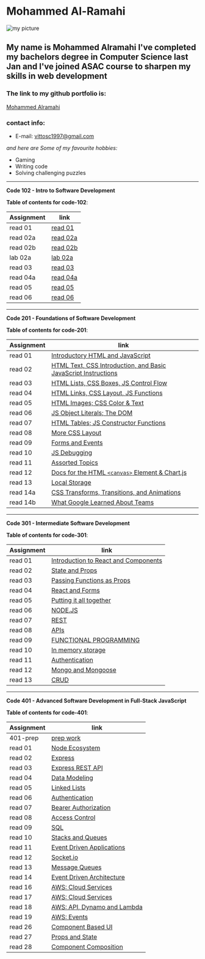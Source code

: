 # Mohammed Al-Ramahi

![my picture](https://avatars.githubusercontent.com/u/74869716?s=460&u=06325ac0289967d674bdf4a1a72518c4c3506355&v=4)

## My name is Mohammed Alramahi I've completed my bachelors degree in Computer Science last Jan and I've joined ASAC course to sharpen my skills in web development

### The link to my github portfolio is:

[Mohammed Alramahi](https://github.com/Mohammed-Alramahi)

### contact info:

- E-mail: vittosc1997@gmail.com

_and here are Some of my favourite hobbies:_

- Gaming
- Writing code
- Solving challenging puzzles

---

**Code 102 - Intro to Software Development**

**Table of contents for code-102**:

| Assignment | link                                                                                    |
| ---------- | --------------------------------------------------------------------------------------- |
| read 01    | [read 01](https://github.com/Mohammed-Alramahi/reading-notes/blob/main/102/read01.md)   |
| read 02a   | [read 02a](https://github.com/Mohammed-Alramahi/reading-notes/blob/main/102/read02a.md) |
| read 02b   | [read 02b](https://github.com/Mohammed-Alramahi/reading-notes/blob/main/102/read02b.md) |
| lab 02a    | [lab 02a](https://github.com/Mohammed-Alramahi/reading-notes/blob/main/102/lab02a.md)   |
| read 03    | [read 03](https://github.com/Mohammed-Alramahi/reading-notes/blob/main/102/read03.md)   |
| read 04a   | [read 04a](https://github.com/Mohammed-Alramahi/reading-notes/blob/main/102/read04a.md) |
| read 05    | [read 05](https://github.com/Mohammed-Alramahi/reading-notes/blob/main/102/read05.md)   |
| read 06    | [read 06](https://github.com/Mohammed-Alramahi/reading-notes/blob/main/102/read06.md)   |

---

**Code 201 - Foundations of Software Development**

**Table of contents for code-201**:

| Assignment | link                                                                                                                                           |
| ---------- | ---------------------------------------------------------------------------------------------------------------------------------------------- |
| read 01    | [Introductory HTML and JavaScript](https://github.com/Mohammed-Alramahi/reading-notes/blob/main/201/class-01.md)                               |
| read 02    | [HTML Text, CSS Introduction, and Basic JavaScript Instructions](https://github.com/Mohammed-Alramahi/reading-notes/blob/main/201/class-02.md) |
| read 03    | [HTML Lists, CSS Boxes, JS Control Flow](https://github.com/Mohammed-Alramahi/reading-notes/blob/main/201/class-03.md)                         |
| read 04    | [HTML Links, CSS Layout, JS Functions](https://github.com/Mohammed-Alramahi/reading-notes/blob/main/201/class-04.md)                           |
| read 05    | [HTML Images; CSS Color & Text](https://github.com/Mohammed-Alramahi/reading-notes/blob/main/201/class-05.md)                                  |
| read 06    | [JS Object Literals; The DOM](https://github.com/Mohammed-Alramahi/reading-notes/blob/main/201/class-06.md)                                    |
| read 07    | [HTML Tables; JS Constructor Functions](https://github.com/Mohammed-Alramahi/reading-notes/blob/main/201/class-07.md)                          |
| read 08    | [More CSS Layout](https://github.com/Mohammed-Alramahi/reading-notes/blob/main/201/class-08.md)                                                |
| read 09    | [Forms and Events](https://github.com/Mohammed-Alramahi/reading-notes/blob/main/201/class-09.md)                                               |
| read 10    | [JS Debugging](https://github.com/Mohammed-Alramahi/reading-notes/blob/main/201/class-10.md)                                                   |
| read 11    | [Assorted Topics](https://github.com/Mohammed-Alramahi/reading-notes/blob/main/201/class-11.md)                                                |
| read 12    | [Docs for the HTML `<canvas>` Element & Chart.js](https://github.com/Mohammed-Alramahi/reading-notes/blob/main/201/class-12.md)                |
| read 13    | [Local Storage](https://github.com/Mohammed-Alramahi/reading-notes/blob/main/201/class-13.md)                                                  |
| read 14a   | [CSS Transforms, Transitions, and Animations](https://github.com/Mohammed-Alramahi/reading-notes/blob/main/201/class-14a.md)                   |
| read 14b   | [What Google Learned About Teams](https://github.com/Mohammed-Alramahi/reading-notes/blob/main/201/class-14b.md)                               |

---

**Code 301 - Intermediate Software Development**

**Table of contents for code-301**:

| Assignment | link                                                                                                               |
| ---------- | ------------------------------------------------------------------------------------------------------------------ |
| read 01    | [Introduction to React and Components](https://github.com/Mohammed-Alramahi/reading-notes/blob/main/301/read01.md) |
| read 02    | [State and Props](https://github.com/Mohammed-Alramahi/reading-notes/blob/main/301/read02.md)                      |
| read 03    | [Passing Functions as Props](https://github.com/Mohammed-Alramahi/reading-notes/blob/main/301/read03.md)           |
| read 04    | [React and Forms](https://github.com/Mohammed-Alramahi/reading-notes/blob/main/301/read04.md)                      |
| read 05    | [Putting it all together](https://github.com/Mohammed-Alramahi/reading-notes/blob/main/301/read05.md)              |
| read 06    | [NODE.JS](https://github.com/Mohammed-Alramahi/reading-notes/blob/main/301/read06.md)                              |
| read 07    | [REST](https://github.com/Mohammed-Alramahi/reading-notes/blob/main/301/read07.md)                                 |
| read 08    | [APIs](https://github.com/Mohammed-Alramahi/reading-notes/blob/main/301/read08.md)                                 |
| read 09    | [FUNCTIONAL PROGRAMMING](https://github.com/Mohammed-Alramahi/reading-notes/blob/main/301/read09.md)               |
| read 10    | [In memory storage](https://github.com/Mohammed-Alramahi/reading-notes/blob/main/301/read10.md)                    |
| read 11    | [Authentication](https://github.com/Mohammed-Alramahi/reading-notes/blob/main/301/read11.md)                       |
| read 12    | [Mongo and Mongoose](https://github.com/Mohammed-Alramahi/reading-notes/blob/main/301/read12.md)                   |
| read 13    | [CRUD](https://github.com/Mohammed-Alramahi/reading-notes/blob/main/301/read13.md)                                 |

---

**Code 401 - Advanced Software Development in Full-Stack JavaScript**

**Table of contents for code-401**:

| Assignment | link                                                                                                    |
| ---------- | ------------------------------------------------------------------------------------------------------- |
| 401-prep   | [prep work](https://github.com/Mohammed-Alramahi/reading-notes/blob/main/401/prep.md)                   |
| read 01    | [Node Ecosystem](https://github.com/Mohammed-Alramahi/reading-notes/blob/main/401/read01.md)            |
| read 02    | [Express](https://github.com/Mohammed-Alramahi/reading-notes/blob/main/401/read02.md)                   |
| read 03    | [Express REST API](https://github.com/Mohammed-Alramahi/reading-notes/blob/main/401/read03.md)          |
| read 04    | [Data Modeling](https://github.com/Mohammed-Alramahi/reading-notes/blob/main/401/read04.md)             |
| read 05    | [Linked Lists](https://github.com/Mohammed-Alramahi/reading-notes/blob/main/401/read05.md)              |
| read 06    | [Authentication](https://github.com/Mohammed-Alramahi/reading-notes/blob/main/401/read06.md)            |
| read 07    | [Bearer Authorization](https://github.com/Mohammed-Alramahi/reading-notes/blob/main/401/read07.md)      |
| read 08    | [Access Control](https://github.com/Mohammed-Alramahi/reading-notes/blob/main/401/read08.md)            |
| read 09    | [SQL](https://github.com/Mohammed-Alramahi/reading-notes/blob/main/401/read09.md)                       |
| read 10    | [Stacks and Queues](https://github.com/Mohammed-Alramahi/reading-notes/blob/main/401/read10.md)         |
| read 11    | [Event Driven Applications](https://github.com/Mohammed-Alramahi/reading-notes/blob/main/401/read11.md) |
| read 12    | [Socket.io](https://github.com/Mohammed-Alramahi/reading-notes/blob/main/401/read12.md) |
| read 13    | [Message Queues](https://github.com/Mohammed-Alramahi/reading-notes/blob/main/401/read13.md) |
| read 14    | [Event Driven Architecture](https://github.com/Mohammed-Alramahi/reading-notes/blob/main/401/read14.md) |
| read 16    | [AWS: Cloud Services](https://github.com/Mohammed-Alramahi/reading-notes/blob/main/401/read16.md) |
| read 17   | [AWS: Cloud Services](https://github.com/Mohammed-Alramahi/reading-notes/blob/main/401/read16.md) |
| read 18    | [AWS: API, Dynamo and Lambda](https://github.com/Mohammed-Alramahi/reading-notes/blob/main/401/read18.md) |
| read 19    | [AWS: Events](https://github.com/Mohammed-Alramahi/reading-notes/blob/main/401/read19.md) |
| read 26    | [Component Based UI](https://github.com/Mohammed-Alramahi/reading-notes/blob/main/401/read26.md) |
| read 27   | [Props and State](https://github.com/Mohammed-Alramahi/reading-notes/blob/main/401/read27.md) |
| read 28   | [Component Composition](https://github.com/Mohammed-Alramahi/reading-notes/blob/main/401/read28.md) |
